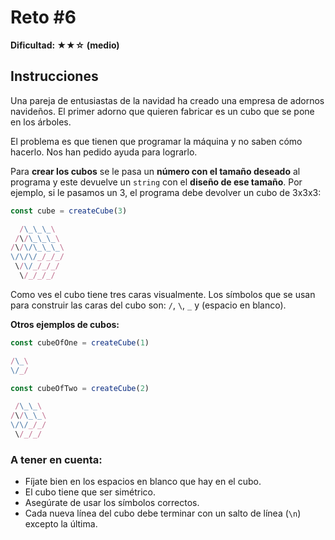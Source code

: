 # Reto #6

**Dificultad: ★★☆ (medio)**

## Instrucciones

Una pareja de entusiastas de la navidad ha creado una empresa de adornos navideños. El primer adorno que quieren fabricar es un cubo que se pone en los árboles.

El problema es que tienen que programar la máquina y no saben cómo hacerlo. Nos han pedido ayuda para lograrlo.

Para **crear los cubos** se le pasa un **número con el tamaño deseado** al programa y este devuelve un `string` con el **diseño de ese tamaño**. Por ejemplo, si le pasamos un 3, el programa debe devolver un cubo de 3x3x3:

```javascript
const cube = createCube(3)
```

```javascript
  /\_\_\_\
 /\/\_\_\_\
/\/\/\_\_\_\
\/\/\/_/_/_/
 \/\/_/_/_/
  \/_/_/_/
```

Como ves el cubo tiene tres caras visualmente. Los símbolos que se usan para construir las caras del cubo son: `/`, `\`, `_` y (espacio en blanco).

**Otros ejemplos de cubos:**

```javascript
const cubeOfOne = createCube(1)
```

```javascript
/\_\
\/_/
```

```javascript
const cubeOfTwo = createCube(2)
```

```javascript
 /\_\_\
/\/\_\_\
\/\/_/_/
 \/_/_/
```

### A tener en cuenta:

* Fíjate bien en los espacios en blanco que hay en el cubo.
* El cubo tiene que ser simétrico.
* Asegúrate de usar los símbolos correctos.
* Cada nueva línea del cubo debe terminar con un salto de línea (`\n`) excepto la última.